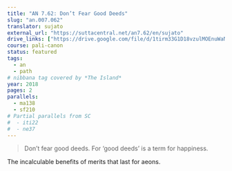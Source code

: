 ```yaml
---
title: "AN 7.62: Don’t Fear Good Deeds"
slug: "an.007.062"
translator: sujato
external_url: "https://suttacentral.net/an7.62/en/sujato"
drive_links: ["https://drive.google.com/file/d/1tirm33G1D18vzulMOEnuWaNMDYclX185/view?usp=drivesdk"]
course: pali-canon
status: featured
tags:
  - an
  - path
# nibbana tag covered by *The Island*
year: 2018
pages: 2
parallels:
  - ma138
  - sf210
# Partial parallels from SC
#  - iti22
#  - ne37
---
```


> Don’t fear good deeds. For ‘good deeds’ is a term for happiness.

The incalculable benefits of merits that last for aeons.

